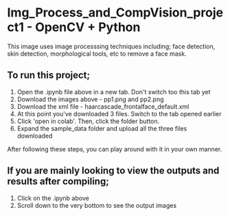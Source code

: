 # Img_Process_and_CompVision_project1 - OpenCV + Python

This image uses image processsing techniques including; face detection, skin detection, morphological tools, etc to remove a face mask.

## To run this project;
1. Open the .ipynb file above in a new tab. Don't switch too this tab yet
2. Download the images above - pp1.png and pp2.png
3. Download the xml file - haarcascade_frontalface_default.xml
4. At this point you've downloaded 3 files. Switch to the tab opened earlier
5. Click 'open in colab'. Then, click the folder button.
6. Expand the sample_data folder and upload all the three files downloaded

After following these steps, you can play around with it in your own manner.

## If you are mainly looking to view the outputs and results after compiling; 
1. Click on the .ipynb above
2. Scroll down to the very bottom to see the output images
